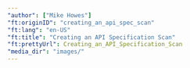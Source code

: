 ```yaml
---
"author": ["Mike Howes"]
"ft:originID": "creating_an_api_spec_scan"
"ft:lang": "en-US"
"ft:title": "Creating an API Specification Scan"
"ft:prettyUrl": Creating_an_API_Specification_Scan
"media_dir": "images/"
---
```

